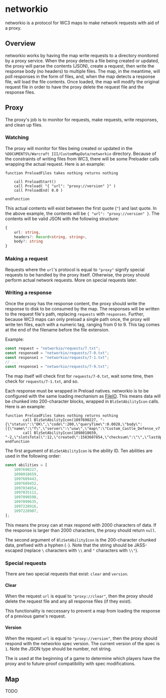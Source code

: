 # networkio
networkio is a protocol for WC3 maps to make network requests with aid of a proxy.

## Overview
networkio works by having the map write requests to a directory monitored by a
proxy service. When the proxy detects a file being created or updated, the
proxy will parse the contents (JSON), create a request, then write the response
body (no headers) to multiple files. The map, in the meantime, will poll
responses in the form of files, and, when the map detects a response file, will
load the file contents. Once loaded, the map will modify the original request
file in order to have the proxy delete the request file and the response files.

## Proxy
The proxy's job is to monitor for requests, make requests, write responses, and
clean up files.

### Watching
The proxy will monitor for files being created or updated in the
`%DOCUMENTS%/Warcraft III/CustomMapData/networkio` directory. Because of the
constraints of writing files from WC3, there will be some Preloader calls
wrapping the actual request. Here is an example:
```
function PreloadFiles takes nothing returns nothing

    call PreloadStart()
    call Preload( "{ "url": "proxy://version" }" )
    call PreloadEnd( 0.0 )

endfunction
```
This actual contents will exist between the first quote (`"`) and last quote.
In the above example, the contents will be `{ "url": "proxy://version" }`. The
contents will be valid JSON with the following structure:
```typescript
{
	url: string,
	headers?: Record<string, string>,
	body?: string
}
```
### Making a request
Requests where the `url`'s protocol is equal to `"proxy"` signify special
requests to be handled by the proxy itself. Otherwise, the proxy should perform
actual network requests. More on special requests later.

### Writing a response
Once the proxy has the response content, the proxy should write the response to
disk to be consumed by the map. The responses will be written to the request
file's path, replacing `requests` with `responses`. Further, because WC3 maps
can only preload a single path once, the proxy will write ten files, each with
a numeric tag, ranging from 0 to 9. This tag comes at the end of the filename
before the file extension.

Example:
```typescript
const request = "networkio/requests/7.txt";
const response0 = "networkio/requests/7-0.txt";
const response1 = "networkio/requests/7-1.txt";
// ...
const response1 = "networkio/requests/7-9.txt";
```
The map itself will check first for `requests/7-0.txt`, wait some time, then
check for `requests/7-1.txt`, and so.

Each response must be wrapped in Preload natives. networkio is to be configured
with the same loading mechanism as
[FileIO](https://www.hiveworkshop.com/threads/fileio.307568/). This means data
will be chunked into 200-character blocks, wrapped in `BlzSetAbilityIcon`
calls. Here is an example:
```
function PreloadFiles takes nothing returns nothing
        call BlzSetAbilityIcon(1097690227, "-{\"status\":\"OK\",\"code\":200,\"queryTime\":0.0028,\"body\":[{\"name\":\"f\",\"server\":\"usw\",\"map\":\"Custom_Castle_Defense_v7.17.0p.w3x\",\"host\":\"Daks#1452\",\"details\":null,\"slotsTaken\":")
        call BlzSetAbilityIcon(1098018659, "-2,\"slotsTotal\":12,\"created\":1583607854,\"checksum\":\"\",\"lastUpdated\":1583607888,\"id\":52389}]}")
endfunction
```
The first argument of `BlzSetAbilityIcon` is the ability ID. Ten abilities are
used in the following order:
```typescript
const abilities = [
	1097690227,
	1098018659,
	1097689443,
	1097689452,
	1097034854,
	1097035111,
	1097098598,
	1097099635,
	1097228916,
	1097228907,
];
```
This means the proxy can at max respond with 2000 characters of data. If the
response is larger than 2000 characters, the proxy should return `null`.

The second argument of `BlzSetAbilityIcon` is the 200-character chunked data,
prefixed with a hyphen (`-`). Note that the string should be JASS-escaped
(replace `\` characters with `\\` and `"` characters with `\\"`).

### Special requests
There are two special requests that exist: `clear` and `version`.

#### Clear
When the request `url` is equal to `"proxy://clear"`, then the proxy should
delete the request file and any all response files (if they exist).

This functionality is neccessary to prevent a map from loading the response of
a previous game's request.

#### Version
When the request `url` is equal to `"proxy://version"`, then the proxy should
respond with the networkio spec version. The current version of the spec is
`1`. Note the JSON type should be number, not string.

The is used at the beginning of a game to determine which players have the
proxy and to future-proof compatibility with spec modifications.

## Map
TODO
